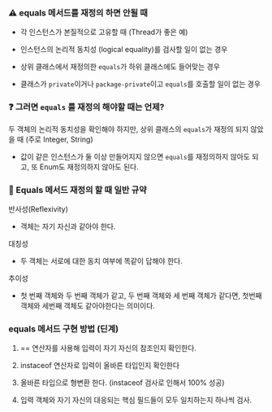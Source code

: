 ### ⚠️ equals 메서드를 재정의 하면 안될 때

* 각 인스턴스가 본질적으로 고유할 때 (Thread가 좋은 예)

* 인스턴스의 논리적 동치성 (logical equality)를 검사할 일이 없는 경우

* 상위 클래스에서 재정의한 `equals`가 하위 클래스에도 들어맞는 경우 

* 클래스가 `private`이거나 `package-private`이고 `equals`를 호출할 일이 없는 경우


### ❓ 그러면 `equals` 를 재정의 해야할 때는 언제?


두 객체의 논리적 동치성을 확인해야 하지만, 상위 클래스의 `equals`가 재정의 되지 않았을 때 (주로 Integer, String)

* 값이 같은 인스턴스가 둘 이상 만들어지지 않으면 `equals`를 재정의하지 않아도 되고, 또 Enum도 재정의하지 않아도 된다.

### 📌 Equals 메서드 재정의 할 때 일반 규약

반사성(Reflexivity)

* 객체는 자기 자신과 같아야 한다.

대칭성

* 두 객체는 서로에 대한 동치 여부에 똑같이 답해야 한다.

추이성

* 첫 번째 객체와 두 번째 객체가 같고, 두 번째 객체와 세 번째 객체가 같다면, 첫번째 객체와 세번째 객체도 같아야한다는 의미이다.

### equals 메서드 구현 방법 (딘계)

1. == 연산자를 사용해 입력이 자기 자신의 참조인지 확인한다.

2. instaceof 연산자로 입력이 올바른 타입인지 확인한다

3. 올바른 타입으로 형변환 한다. (instaceof 검사로 인해서 100% 성공)

4. 입력 객체와 자기 자신의 대응되는 핵심 필드들이 모두 일치하는지 하나씩 검사.